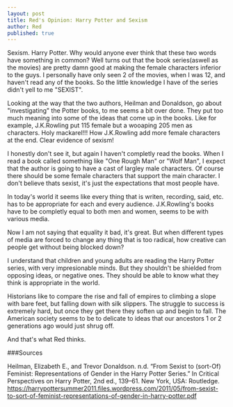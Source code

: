 ```yaml
---
layout: post
title: Red's Opinion: Harry Potter and Sexism
author: Red
published: true
---
```


Sexism. Harry Potter.  Why would anyone ever think that these two words have something in common? Well turns out that
the book series(aswell as the movies) are pretty damn good at making the female characters inferior to the guys.  I personally
have only seen 2 of the movies, when I was 12, and haven't read any of the books.  So the little knowledge I have of the series
didn't yell to me "SEXIST".

Looking at the way that the two authors, Heilman and Donaldson, go about "investigating" the Potter books, to me seems a bit over
done.  They put too much meaning into some of the ideas that come up in the books.  Like for example, J.K.Rowling put 115 female 
but a wooaping 205 men as characters.  Holy mackarel!!!  How J.K.Rowling add more female characters at the end.  Clear evidence
of sexism!

I honestly don't see it, but again I haven't completly read the books.  When I read a book called something like "One Rough Man" 
or "Wolf Man", I expect that the author is going to have a cast of largley male characters.  Of course there should be some female
characters that support the main character.  I don't believe thats sexist, it's just the expectations that most people have.  

In today's world it seems like every thing that is writen, recording, said, etc. has to be appropriate for each and every
audience.  J.K.Rowling's books have to be completly equal to both men and women, seems to be with various media.

Now I am not saying that equality it bad, it's great.  But when different types of media are forced to change any thing that
is too radical,  how creative can people get without being blocked down?  

I understand that children and young adults are reading the Harry Potter series, with very impresionable minds.  But they 
shouldn't be shielded from opposing ideas, or negative ones.  They should be able to know what they think is appropriate in
the world.  

Historians like to compare the rise and fall of empires to climbing a slope with bare feet, but falling down with silk slippers.
The struggle to success is extremely hard, but once they get there they soften up and begin to fall.  The American society 
seems to be to delicate to ideas that our ancestors 1 or 2 generations ago would just shrug off.

And that's what Red thinks.



###Sources

Heilman, Elizabeth E., and Trevor Donaldson. n.d. “From Sexist to (sort-Of) Feminist: Representations of Gender in the Harry 
Potter Series.” In Critical Perspectives on Harry Potter, 2nd ed., 139–61. New York, USA: Routledge. 
https://harrypottersummer2011.files.wordpress.com/2011/05/from-sexist-to-sort-of-feminist-representations-of-gender-in-harry-potter.pdf
